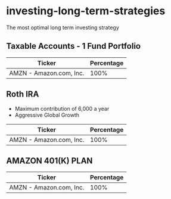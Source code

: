 # investing-long-term-strategies
The most optimal long term investing strategy

## Taxable Accounts - 1 Fund Portfolio 
| Ticker      | Percentage  |
| ----------- | ----------- |
| AMZN - Amazon.com, Inc.| 100% |


## Roth IRA
- Maximum contribution of 6,000 a year 
- Aggressive Global Growth 

| Ticker      | Percentage  |
| ----------- | ----------- |
| AMZN - Amazon.com, Inc.| 100% |

## AMAZON 401(K) PLAN 
| Ticker      | Percentage  |
| ----------- | ----------- |
| AMZN - Amazon.com, Inc.| 100% |


